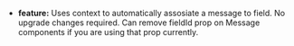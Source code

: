 - **feature:** Uses context to automatically assosiate a message to field. No upgrade changes required. Can remove fieldId prop on Message components if you are using that prop currently.